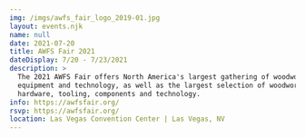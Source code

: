 ```yaml
---
img: /imgs/awfs_fair_logo_2019-01.jpg
layout: events.njk
name: null
date: 2021-07-20
title: AWFS Fair 2021
dateDisplay: 7/20 - 7/23/2021
description: >
  The 2021 AWFS Fair offers North America's largest gathering of woodworking
  equipment and technology, as well as the largest selection of woodworking
  hardware, tooling, components and technology.
info: https://awfsfair.org/
rsvp: https://awfsfair.org/
location: Las Vegas Convention Center | Las Vegas, NV
---
```


